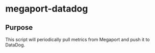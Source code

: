 # megaport-datadog

## Purpose

This script will periodically pull metrics from Megaport and push it to DataDog.
